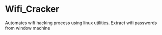 # Wifi_Cracker
Automates wifi hacking process using linux utilities. Extract wifi passwords from window machine

